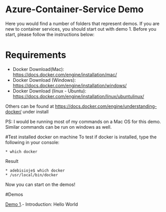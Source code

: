 # Azure-Container-Service Demo 

Here you would find a number of folders that represent demos. If you are new to container services, you should start out with demo 1. Before you start, please follow the instructions below: 

# Requirements

* Docker Download(Mac): https://docs.docker.com/engine/installation/mac/
* Docker Download (Windows): https://docs.docker.com/engine/installation/windows/
* Docker Download (linux - Ubuntu): https://docs.docker.com/engine/installation/linux/ubuntulinux/

Others can be found at https://docs.docker.com/engine/understanding-docker/ under install

PS: I would be running most of my commands on a Mac OS for this demo. Similar commands can be run on windows as well. 

#Test installed docker on machine
To test if docker is installed, type the following in your console:

    * which docker 
   
 Result
 
    * adebisioje$ which docker
    * /usr/local/bin/docker

Now you can start on the demos! 

#Demos 

[Demo 1](https://github.com/adebisioje/Azure-Container-Service/tree/master/demo/demo%201-%20hello-world).- Introduction: Hello World 






